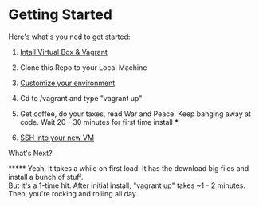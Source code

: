 # Getting Started 

Here's what's you ned to get started:

1. [Intall Virtual Box & Vagrant](install-virtual-box-vagrant.md)

2. Clone this Repo to your Local Machine

3. [Customize your environment](customize-environment.md)

4. Cd to <local-repo-folder>/vagrant and type "vagrant up"
    
5. Get coffee, do your taxes, read War and Peace.  Keep banging away at code.  Wait 20 - 30 minutes for first time install **\***

6. [SSH into your new VM](ssh-into-vm.md)

What's Next?

***** Yeah, it takes a while on first load.  It has the download big files and install a bunch of stuff.  
But it's a 1-time hit.  After initial install, "vagrant up" takes ~1 - 2 minutes.  Then, you're rocking and rolling all day.